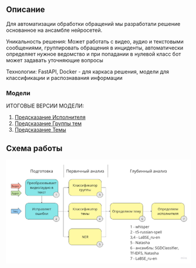 ## Описание
Для автоматизации обработки обращений мы разработали решение основанное на ансамбле нейросетей. 
 
 
 
Уникальность решения: Может работать с видео, аудио и текстовыми сообщениями, группировать обращения в инциденты, автоматически определяет нужное ведомство и при попадании в нулевой класс бот может задавать уточняющие вопросы 
 
 
 
Технологии: FastAPI, Docker - для каркаса решения, модели для классификации и распознавания информации

### Модели

ИТОГОВЫЕ ВЕРСИИ МОДЕЛИ:
1) [Предсказание Исполнителя](https://drive.google.com/file/d/1Ilvt-mq3C8fW8la2iMcuoCYu35Xu0Fjl/view)
2) [Предсказание Группы тем](https://drive.google.com/drive/folders/11DleA6bBUpUW3CRkVw4hKZJ-z6lR7-YS?usp=sharing)
3) [Предсказание Темы](https://drive.google.com/file/d/1fbMygBAYLOUgvybxF2LLfFTX2k-9MpAc/view?usp=sharing)

## Схема работы

![img.png](img/img.jpg)
